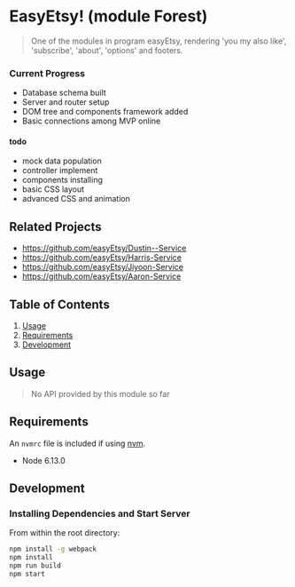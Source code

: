# EasyEtsy! (module Forest)

> One of the modules in program easyEtsy, rendering 'you my also like', 'subscribe', 'about', 'options' and footers.

### Current Progress

  - Database schema built
  - Server and router setup
  - DOM tree and components framework added
  - Basic connections among MVP online

#### todo

  - mock data population
  - controller implement
  - components installing
  - basic CSS layout
  - advanced CSS and animation

## Related Projects

  - https://github.com/easyEtsy/Dustin--Service
  - https://github.com/easyEtsy/Harris-Service
  - https://github.com/easyEtsy/Jiyoon-Service
  - https://github.com/easyEtsy/Aaron-Service

## Table of Contents

1. [Usage](#Usage)
1. [Requirements](#requirements)
1. [Development](#development)

## Usage

> No API provided by this module so far

## Requirements

An `nvmrc` file is included if using [nvm](https://github.com/creationix/nvm).

- Node 6.13.0

## Development

### Installing Dependencies and Start Server

From within the root directory:

```sh
npm install -g webpack
npm install
npm run build
npm start
```


